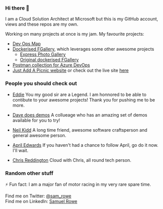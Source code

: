 ### Hi there 👋
I am a Cloud Solution Architect at Microsoft but this is my GitHub account, views and these repos are my own. 

Working on many projects at once is my jam. My favourite projects:
- [Dev Ops Map](https://github.com/Sam-Rowe/DevOps-Map)
- [Dockerised FGallery](https://github.com/Sam-Rowe/docker-fgallery), which leverages some other awesome projects
  - [Express Photo Gallery](https://github.com/timmydoza/express-photo-gallery)
  - [Original dockerised FGallery](https://github.com/skorokithakis/docker-fgallery)
- [Postman collection for Azure DevOps](https://github.com/hkamel/azuredevops-postman-collections)
- [Just Add A Picnic website](https://github.com/Sam-Rowe/justaddapicnic.com) or check out the live site [here](https://justaddapicnic.com/index.html)

### People you should check out

- [Eddie](https://github.com/eddiejaoude) You my good sir are a Legend. I am honnored to be able to contibute to your awesome projects! Thank you for pushing me to be more.

- [Dave does demos](https://github.com/davedoesdemos) A collueage who has an amazing set of demos available for you to try!

- [Neil Kidd](https://github.com/neilkidd) A long time friend, awesome software craftsperson and general awesome person.

- [April Edwards](https://github.com/scubaninja) If you haven't had a chance to follow April, go do it now. I'll wait. 

- [Chris Reddington](https://github.com/chrisreddington) Cloud with Chris, all round tech person.

### Random other stuff

⚡ Fun fact: I am a major fan of motor racing in my very rare spare time. 

Find me on Twitter: [@sam_rowe](http://twitter.com/sam_rowe)  
Find me on LinkedIn: [Samuel Rowe](https://www.linkedin.com/in/samuelcprowe/)


<!--
**Sam-Rowe/Sam-Rowe** is a ✨ _special_ ✨ repository because its `README.md` (this file) appears on your GitHub profile.

Here are some ideas to get you started:

- 🔭 I’m currently working on ...
- 🌱 I’m currently learning ...
- 👯 I’m looking to collaborate on ...
- 🤔 I’m looking for help with ...
- 💬 Ask me about ...
- 📫 How to reach me: ...
- 😄 Pronouns: ...
- ⚡ Fun fact: ...
-->
